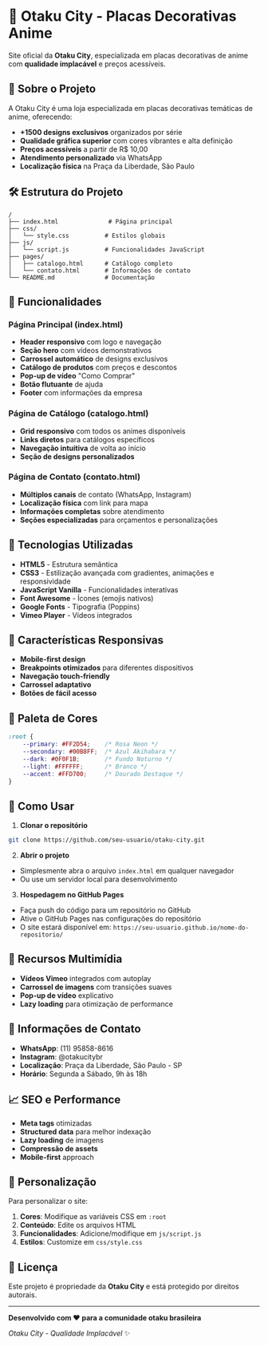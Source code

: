 # 🎌 Otaku City - Placas Decorativas Anime

Site oficial da **Otaku City**, especializada em placas decorativas de anime com **qualidade implacável** e preços acessíveis.

## 🌟 Sobre o Projeto

A Otaku City é uma loja especializada em placas decorativas temáticas de anime, oferecendo:

- **+1500 designs exclusivos** organizados por série
- **Qualidade gráfica superior** com cores vibrantes e alta definição
- **Preços acessíveis** a partir de R$ 10,00
- **Atendimento personalizado** via WhatsApp
- **Localização física** na Praça da Liberdade, São Paulo

## 🛠️ Estrutura do Projeto

```
/
├── index.html              # Página principal
├── css/
│   └── style.css          # Estilos globais
├── js/
│   └── script.js          # Funcionalidades JavaScript
├── pages/
│   ├── catalogo.html      # Catálogo completo
│   └── contato.html       # Informações de contato
└── README.md              # Documentação
```

## 🎨 Funcionalidades

### Página Principal (index.html)
- **Header responsivo** com logo e navegação
- **Seção hero** com vídeos demonstrativos
- **Carrossel automático** de designs exclusivos
- **Catálogo de produtos** com preços e descontos
- **Pop-up de vídeo** "Como Comprar"
- **Botão flutuante** de ajuda
- **Footer** com informações da empresa

### Página de Catálogo (catalogo.html)
- **Grid responsivo** com todos os animes disponíveis
- **Links diretos** para catálogos específicos
- **Navegação intuitiva** de volta ao início
- **Seção de designs personalizados**

### Página de Contato (contato.html)
- **Múltiplos canais** de contato (WhatsApp, Instagram)
- **Localização física** com link para mapa
- **Informações completas** sobre atendimento
- **Seções especializadas** para orçamentos e personalizações

## 🎯 Tecnologias Utilizadas

- **HTML5** - Estrutura semântica
- **CSS3** - Estilização avançada com gradientes, animações e responsividade
- **JavaScript Vanilla** - Funcionalidades interativas
- **Font Awesome** - Ícones (emojis nativos)
- **Google Fonts** - Tipografia (Poppins)
- **Vimeo Player** - Vídeos integrados

## 📱 Características Responsivas

- **Mobile-first design**
- **Breakpoints otimizados** para diferentes dispositivos
- **Navegação touch-friendly**
- **Carrossel adaptativo**
- **Botões de fácil acesso**

## 🎨 Paleta de Cores

```css
:root {
    --primary: #FF2D54;    /* Rosa Neon */
    --secondary: #00B8FF;  /* Azul Akihabara */
    --dark: #0F0F1B;       /* Fundo Noturno */
    --light: #FFFFFF;      /* Branco */
    --accent: #FFD700;     /* Dourado Destaque */
}
```

## 🚀 Como Usar

1. **Clonar o repositório**
```bash
git clone https://github.com/seu-usuario/otaku-city.git
```

2. **Abrir o projeto**
- Simplesmente abra o arquivo `index.html` em qualquer navegador
- Ou use um servidor local para desenvolvimento

3. **Hospedagem no GitHub Pages**
- Faça push do código para um repositório no GitHub
- Ative o GitHub Pages nas configurações do repositório
- O site estará disponível em: `https://seu-usuario.github.io/nome-do-repositorio/`

## 🎥 Recursos Multimídia

- **Vídeos Vimeo** integrados com autoplay
- **Carrossel de imagens** com transições suaves
- **Pop-up de vídeo** explicativo
- **Lazy loading** para otimização de performance

## 💼 Informações de Contato

- **WhatsApp**: (11) 95858-8616
- **Instagram**: @otakucitybr
- **Localização**: Praça da Liberdade, São Paulo - SP
- **Horário**: Segunda a Sábado, 9h às 18h

## 📈 SEO e Performance

- **Meta tags** otimizadas
- **Structured data** para melhor indexação
- **Lazy loading** de imagens
- **Compressão de assets**
- **Mobile-first** approach

## 🔧 Personalização

Para personalizar o site:

1. **Cores**: Modifique as variáveis CSS em `:root`
2. **Conteúdo**: Edite os arquivos HTML
3. **Funcionalidades**: Adicione/modifique em `js/script.js`
4. **Estilos**: Customize em `css/style.css`

## 📄 Licença

Este projeto é propriedade da **Otaku City** e está protegido por direitos autorais.

---

**Desenvolvido com ❤️ para a comunidade otaku brasileira**

*Otaku City - Qualidade Implacável* ✨